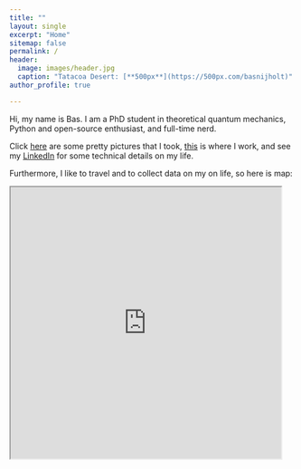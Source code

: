 ```yaml
---
title: ""
layout: single
excerpt: "Home"
sitemap: false
permalink: /
header:
  image: images/header.jpg
  caption: "Tatacoa Desert: [**500px**](https://500px.com/basnijholt)"
author_profile: true

---
```


Hi, my name is Bas. I am a PhD student in theoretical quantum mechanics, Python and open-source enthusiast, and full-time nerd.

Click [here](https://500px.com/basnijholt) are some pretty pictures that I took, [this](http://quantumtinkerer.tudelft.nl/) is where I work, and see my [LinkedIn](https://www.linkedin.com/in/basnijholt) for some technical details on my life.

Furthermore, I like to travel and to collect data on my on life, so here is map:
<iframe src="https://www.google.com/maps/d/embed?mid=1Sryw0Nu4dEO3dRzXD0wN4i_0cKI" width="95%" height="480"></iframe>
